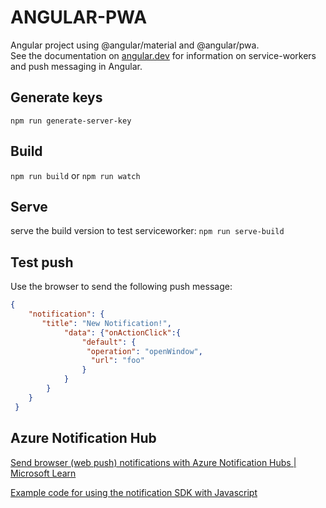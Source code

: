 # ANGULAR-PWA

Angular project using @angular/material and @angular/pwa.  
See the documentation on [angular.dev](https://angular.dev/ecosystem/service-workers) for information on service-workers and push messaging in Angular.

## Generate keys

`npm run generate-server-key`

## Build

`npm run build` or `npm run watch`

## Serve

serve the build version to test serviceworker: `npm run serve-build`

## Test push

Use the browser to send the following push message:

```json
{
    "notification": {     
       "title": "New Notification!",
            "data": {"onActionClick":{
                "default": {
                 "operation": "openWindow",
                  "url": "foo"
                }
            }
        }
    }
 } 
```

## Azure Notification Hub
[Send browser (web push) notifications with Azure Notification Hubs | Microsoft Learn](https://learn.microsoft.com/en-us/azure/notification-hubs/browser-push)  

[Example code for using the notification SDK with Javascript](https://github.com/Azure/azure-sdk-for-js/blob/%40azure/notification-hubs_2.0.0/sdk/notificationhubs/notification-hubs/samples-dev/createInstallation.ts)